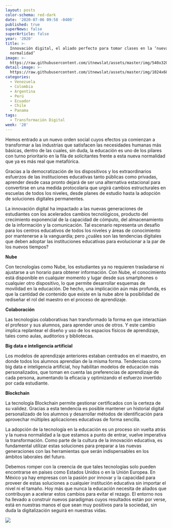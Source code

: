 ```yaml
---
layout: posts
color-schema: red-dark
date: '2020-07-06 09:58 -0400'
published: true
superNews: false
superArticle: false
year: '2020'
title: >-
  Innovación digital, el aliado perfecto para tomar clases en la ‘nueva
  normalidad’
image: >-
  https://raw.githubusercontent.com/itnewslat/assets/master/img/540x320/Salon-de-Clases-p.jpg
detail-image: >-
  https://raw.githubusercontent.com/itnewslat/assets/master/img/1024x680/Salon-de-Clases-g.jpg
categories:
  - Venezuela
  - Colombia
  - Argentina
  - Perú
  - Ecuador
  - Chile
  - Panama
tags:
  - Transformación Digital
week: '28'
---
```

Hemos entrado a un nuevo orden social cuyos efectos ya comienzan a transformar a las industrias que satisfacen las necesidades humanas más básicas, dentro de las cuales, sin duda, la educación es uno de los pilares con turno prioritario en la fila de solicitantes frente a esta nueva normalidad que ya es más real que metafórica. 

Gracias a la democratización de los dispositivos y los extraordinarios esfuerzos de las instituciones educativas tanto públicas como privadas, aprender desde casa pronto dejará de ser una alternativa estacional para convertirse en una medida protocolaria que urgirá cambios estructurales en escuelas de todos los niveles, desde planes de estudio hasta la adopción de soluciones digitales permanentes. 

La innovación digital ha impactado a las nuevas generaciones de estudiantes con los acelerados cambios tecnológicos, producto del crecimiento exponencial de la capacidad de cómputo, del almacenamiento de la información y la comunicación. Tal escenario representa un desafío para los centros educativos de todos los niveles y áreas de conocimiento por mantenerse a la vanguardia; pero ¿cuáles son las tendencias digitales que deben adoptar las instituciones educativas para evolucionar a la par de los nuevos tiempos? 

**Nube**

Con tecnologías como Nube, los estudiantes ya no requieren trasladarse ni ajustarse a un horario para obtener información. Con Nube, el conocimiento está disponible en cualquier momento y lugar desde sus smartphones o cualquier otro dispositivo, lo que permite desarrollar esquemas de movilidad en la educación. De hecho, una implicación aún más profunda, es que la cantidad de contenido que existe en la nube abre la posibilidad de rediseñar el rol del maestro en el proceso de aprendizaje.

**Colaboración**

Las tecnologías colaborativas han transformado la forma en que interactúan el profesor y sus alumnos, para aprender unos de otros. Y este cambio implica replantear el diseño y uso de los espacios físicos de aprendizaje, tales como aulas, auditorios y bibliotecas. 

**Big data e inteligencia artificial**

Los modelos de aprendizaje anteriores estaban centrados en el maestro, en donde todos los alumnos aprendían de la misma forma. Tendencias como big data e inteligencia artificial, hoy habilitan modelos de educación más personalizados, que toman en cuenta las preferencias de aprendizaje de cada persona, aumentando la eficacia y optimizando el esfuerzo invertido por cada estudiante.  

**Blockchain**

La tecnología Blockchain permite gestionar certificados con la certeza de su validez. Gracias a esta tendencia es posible mantener un historial digital personalizado de los alumnos y desarrollar métodos de identificación para aprovechar múltiples aplicaciones educativas de forma sencilla. 

La adopción de la tecnología en la educación es un proceso sin vuelta atrás y la nueva normalidad a la que estamos a punto de entrar, vuelve imperativa la transformación. Como parte de la cultura de la innovación educativa, es fundamental utilizar estas soluciones para preparar a las nuevas generaciones con las herramientas que serán indispensables en los ámbitos laborales del futuro.

Debemos romper con la creencia de que tales tecnologías solo pueden encontrarse en países como Estados Unidos o en la Unión Europea. En México ya hay empresas con la pasión por innovar y la capacidad para proveer de estas soluciones a cualquier institución educativa sin importar el nivel ni el tamaño. Hoy más que nunca la educación necesita de aliados que contribuyan a acelerar estos cambios para evitar el rezago. El entorno nos ha llevado a construir nuevos paradigmas cuyos resultados están por verse, está en nuestras manos el que sean muy positivos para la sociedad, sin duda la digitalización seguirá en nuestras vidas. 

<img src="https://tracker.metricool.com/c3po.jpg?hash=56f88a41e39ab42c063cc51676587a04"/>